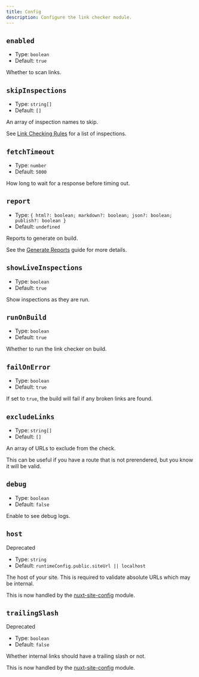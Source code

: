 ```yaml
---
title: Config
description: Configure the link checker module.
---
```


## `enabled`

- Type: `boolean`
- Default: `true`

Whether to scan links.

## `skipInspections`

- Type: `string[]`
- Default: `[]`

An array of inspection names to skip.

See [Link Checking Rules](/docs/link-checker/guides/rules) for a list of inspections.

## `fetchTimeout`

- Type: `number`
- Default: `5000`

How long to wait for a response before timing out.

## `report`

- Type: `{ html?: boolean; markdown?: boolean; json?: boolean; publish?: boolean }`
- Default: `undefined`

Reports to generate on build.

See the [Generate Reports](/docs/link-checker/guides/generating-reports) guide for more details.

## `showLiveInspections`

- Type: `boolean`
- Default: `true`

Show inspections as they are run.

## `runOnBuild`

- Type: `boolean`
- Default: `true`

Whether to run the link checker on build.

## `failOnError`

- Type: `boolean`
- Default: `true`

If set to `true`, the build will fail if any broken links are found.

## `excludeLinks`

- Type: `string[]`
- Default: `[]`

An array of URLs to exclude from the check.

This can be useful if you have a route that is not prerendered, but you know it will be valid.

## `debug`

- Type: `boolean`
- Default: `false`

Enable to see debug logs.

## `host`

<UBadge color="yellow">Deprecated</UBadge>

- Type: `string`
- Default: `runtimeConfig.public.siteUrl || localhost`

The host of your site. This is required to validate absolute URLs which may be internal.

This is now handled by the [nuxt-site-config](https://github.com/harlan-zw/nuxt-site-config) module.

## `trailingSlash`

<UBadge color="yellow">Deprecated</UBadge>

- Type: `boolean`
- Default: `false`

Whether internal links should have a trailing slash or not.

This is now handled by the [nuxt-site-config](https://github.com/harlan-zw/nuxt-site-config) module.
